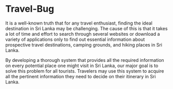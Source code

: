# Travel-Bug

It is a well-known truth that for any travel enthusiast, finding the ideal destination in Sri Lanka
may be challenging. The cause of this is that it takes a lot of time and effort to search through
several websites or download a variety of applications only to find out essential information
about prospective travel destinations, camping grounds, and hiking places in Sri Lanka.

By developing a thorough system that provides all the required information on every potential
place one might visit in Sri Lanka, our major goal is to solve this problem for all tourists.
Travelers may use this system to acquire all the pertinent information they need to decide on
their itinerary in Sri Lanka.
